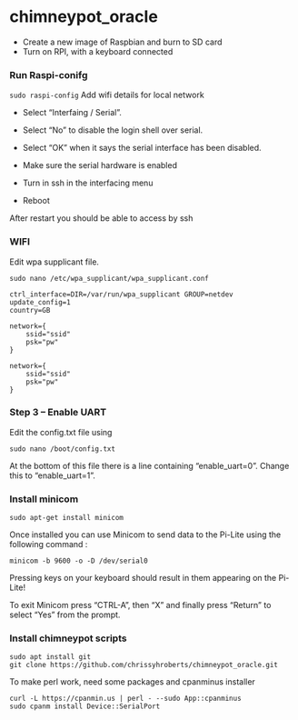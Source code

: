 # chimneypot_oracle

* Create a new image of Raspbian and burn to SD card
* Turn on RPI, with a keyboard connected

### Run Raspi-conifg
`sudo raspi-config`
Add wifi details for local network

* Select “Interfaing / Serial”. 
* Select “No” to disable the login shell over serial. 
* Select “OK” when it says the serial interface has been disabled. 
* Make sure the serial hardware is enabled

* Turn in ssh in the interfacing menu
* Reboot


After restart you should be able to access by ssh



### WIFI

Edit wpa supplicant file. 

`sudo nano /etc/wpa_supplicant/wpa_supplicant.conf`


	ctrl_interface=DIR=/var/run/wpa_supplicant GROUP=netdev
	update_config=1
	country=GB
		
	network={
        ssid="ssid"
        psk="pw"
	}

	network={
        ssid="ssid"
        psk="pw"
	}


### Step 3 – Enable UART
Edit the config.txt file using

	sudo nano /boot/config.txt

At the bottom of this file there is a line containing “enable_uart=0”. Change this to “enable_uart=1”.


### Install minicom

	sudo apt-get install minicom
	

Once installed you can use Minicom to send data to the Pi-Lite using the following command :

	minicom -b 9600 -o -D /dev/serial0

Pressing keys on your keyboard should result in them appearing on the Pi-Lite!

To exit Minicom press “CTRL-A”, then “X” and finally press “Return” to select “Yes” from the prompt.


### Install chimneypot scripts
	sudo apt install git
	git clone https://github.com/chrissyhroberts/chimneypot_oracle.git

To make perl work, need some packages and cpanminus installer

	curl -L https://cpanmin.us | perl - --sudo App::cpanminus
	sudo cpanm install Device::SerialPort
	
